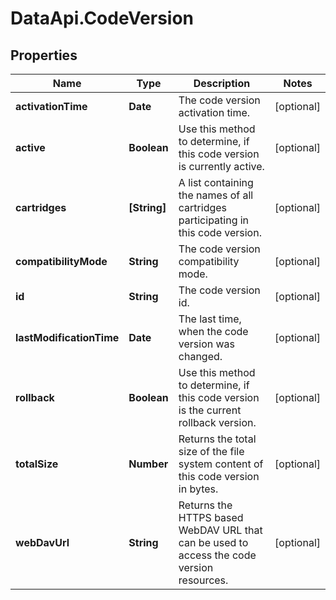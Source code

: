 # DataApi.CodeVersion

## Properties

Name | Type | Description | Notes
------------ | ------------- | ------------- | -------------
**activationTime** | **Date** | The code version activation time. | [optional] 
**active** | **Boolean** | Use this method to determine, if this code version is currently active. | [optional] 
**cartridges** | **[String]** | A list containing the names of all cartridges participating in this code version. | [optional] 
**compatibilityMode** | **String** | The code version compatibility mode. | [optional] 
**id** | **String** | The code version id. | [optional] 
**lastModificationTime** | **Date** | The last time, when the code version was changed. | [optional] 
**rollback** | **Boolean** | Use this method to determine, if this code version is the current rollback version. | [optional] 
**totalSize** | **Number** | Returns the total size of the file system content of this code version in bytes. | [optional] 
**webDavUrl** | **String** | Returns the HTTPS based WebDAV URL that can be used to access the code version resources. | [optional] 


